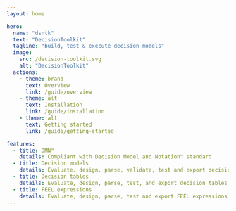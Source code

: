 ```yaml
---
layout: home

hero:
  name: "dsntk"
  text: "DecisionToolkit"
  tagline: "build, test & execute decision models"
  image:
    src: /decision-toolkit.svg
    alt: "DecisionToolkit"
  actions:
    - theme: brand
      text: Overview
      link: /guide/overview
    - theme: alt
      text: Installation
      link: /guide/installation
    - theme: alt
      text: Getting started
      link: /guide/getting-started

features:
  - title: DMN™
    details: Compliant with Decision Model and Notation™ standard.
  - title: Decision models
    details: Evaluate, design, parse, validate, test and export decision models.
  - title: Decision tables
    details: Evaluate, design, parse, test, and export decision tables.
  - title: FEEL expressions
    details: Evaluate, design, parse, test and export FEEL expressions.
---
```

